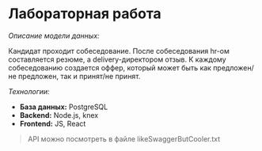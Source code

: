 # Лабораторная работа

*Описание модели данных:*

Кандидат проходит собеседование. После собеседования hr-ом составляется резюме, а delivery-директором отзыв.
К каждому собеседованию создается оффер, который может быть как предложен/не предложен, так и принят/не принят. 

*Технологии:*
- **База данных:** PostgreSQL
- **Backend:** Node.js, knex
- **Frontend:** JS, React

> API можно посмотреть в файле likeSwaggerButCooler.txt
